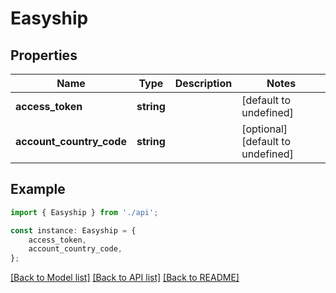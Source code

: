 # Easyship


## Properties

Name | Type | Description | Notes
------------ | ------------- | ------------- | -------------
**access_token** | **string** |  | [default to undefined]
**account_country_code** | **string** |  | [optional] [default to undefined]

## Example

```typescript
import { Easyship } from './api';

const instance: Easyship = {
    access_token,
    account_country_code,
};
```

[[Back to Model list]](../README.md#documentation-for-models) [[Back to API list]](../README.md#documentation-for-api-endpoints) [[Back to README]](../README.md)
